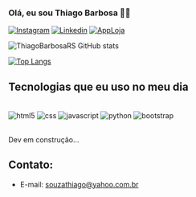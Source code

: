 

### Olá, eu sou Thiago Barbosa 👨‍💻

[![Instagram](https://img.shields.io/badge/Instagram-E4405F?style=for-the-badge&logo=instagram&logoColor=white)](https://instagram.com/@jedaigamestore)
[![Linkedin](https://img.shields.io/badge/LinkedIn-0077B5?style=for-the-badge&logo=linkedin&logoColor=white)](https://www.linkedin.com/in/thiago-barbosa-8333b624/)
[![AppLoja](https://img.shields.io/badge/App_Store-0D96F6?style=for-the-badge&logo=app-store&logoColor=white)](https://www.jedai.com.vc/)


![ThiagoBarbosaRS GitHub stats](https://github-readme-stats.vercel.app/api?username=ThiagoBarbosaRS&show_icons=true&theme=ocean_dark)

[![Top Langs](https://github-readme-stats.vercel.app/api/top-langs/?username=ThiagoBarbosaRS)](https://github.com/ThiagoBarbosaRS/github-readme-stats)

## Tecnologias que eu uso no meu dia

<div style="display: inline_block"><br/>

<img align="center" alt="html5" src="https://img.shields.io/badge/HTML5-E34F26?style=for-the-badge&logo=html5&logoColor=white"/>
<img align="center" alt="css" src="https://img.shields.io/badge/CSS3-1572B6?style=for-the-badge&logo=css3&logoColor=white" />
<img align="center" alt="javascript" src="https://img.shields.io/badge/JavaScript-F7DF1E?style=for-the-badge&logo=javascript&logoColor=black" />
<img align="center" alt="python" src="https://img.shields.io/badge/Python-14354C?style=for-the-badge&logo=python&logoColor=white" />
<img align="center" alt="bootstrap" src="https://img.shields.io/badge/Bootstrap-563D7C?style=for-the-badge&logo=bootstrap&logoColor=white" />

</div><br/>

Dev em construção...

## Contato:

- E-mail: souzathiago@yahoo.com.br
